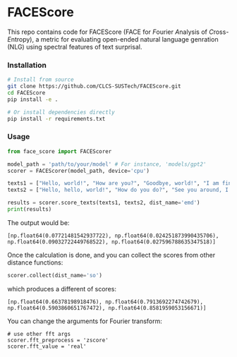 # FACEScore

This repo contains code for FACEScore (FACE for *F*ourier *A*nalysis of *C*ross-*E*ntropy), a metric for evaluating open-ended natural language genration (NLG) using spectral features of text surprisal. 

### Installation

```bash
# Install from source
git clone https://github.com/CLCS-SUSTech/FACEScore.git
cd FACEScore
pip install -e .

# Or install dependencies directly
pip install -r requirements.txt
```

### Usage

```python
from face_score import FACEScorer

model_path = 'path/to/your/model' # For instance, 'models/gpt2'
scorer = FACEScorer(model_path, device='cpu')

texts1 = ["Hello, world!", "How are you?", "Goodbye, world!", "I am fine."]
texts2 = ["Hello, hello, world!", "How do you do?", "See you around, I say.", "I am fine, thank you."]

results = scorer.score_texts(texts1, texts2, dist_name='emd')
print(results)
```

The output would be: 

```
[np.float64(0.07721481542937722), np.float64(0.024251873990435706), np.float64(0.09032722449768522), np.float64(0.027596788635347518)]
```

Once the calculation is done, and you can collect the scores from other distance functions:

```python
scorer.collect(dist_name='so')
```

which produces a different of scores:
```
[np.float64(0.66378198918476), np.float64(0.7913692274742679), np.float64(0.5903860651767472), np.float64(0.8581959053156671)]
```

You can change the arguments for Fourier transform:

```
# use other fft args
scorer.fft_preprocess = 'zscore'
scorer.fft_value = 'real'
```